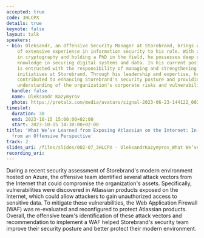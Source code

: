 ```yaml
---
accepted: true
code: 3HLCPX
details: true
keynote: false
layout: talk
speakers:
- bio: Oleksandr, an Offensive Security Manager at Storebrand, brings over 15 years
    of extensive experience in information security to his role. With a background
    in cryptography and holding a PhD in the field, he possesses deep expertise and
    knowledge in securing digital systems and data. In his current position, Oleksandr
    is entrusted with the responsibility of managing and strengthening offensive security
    initiatives at Storebrand. Through his leadership and expertise, he has significantly
    contributed to enhancing Storebrand's security posture and providing a comprehensive
    understanding of the organization's corporate risks and vulnerabilities.
  handle: false
  name: Oleksandr Kazymyrov
  photo: https://pretalx.com/media/avatars/signal-2023-06-23-144122_002_O0KVNYG.jpeg
timeslot:
  duration: 30
  end: 2023-10-15 15:00:00+02:00
  start: 2023-10-15 14:30:00+02:00
title: 'What We’ve Learned from Exposing Atlassian on the Internet: In-Depth Analysis
  from an Offensive Perspective'
track: 2
slides_uri: /files/slides/002-07_3HLCPX - OleksandrKazymyrov_What We’ve Learned from Exposing Atlassian on the Internet In-Depth Analysis from an Offensive Perspective.pdf
recording_uri: 
---
```


During a recent security assessment of Storebrand's modern environment hosted on Azure, the offensive team identified several attack vectors from the Internet that could compromise the organization's assets.
Specifically, vulnerabilities were discovered in Atlassian products exposed on the Internet, which could allow attackers to gain unauthorized access to sensitive data.
To mitigate these vulnerabilities, the Web Application Firewall (WAF) was re-evaluated and reconfigured to protect Atlassian products.
Overall, the offensive team's identification of these attack vectors and recommendation to implement a WAF helped Storebrand's security team improve their security posture and better protect their modern environment.